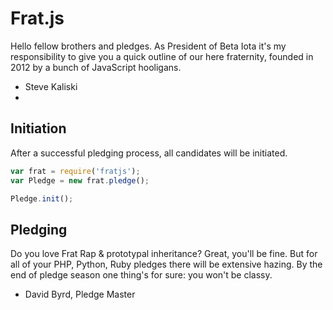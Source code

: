 # Frat.js #

Hello fellow brothers and pledges. As President of Beta Iota it's my responsibility to give you a quick outline of our here fraternity, founded in 2012 by a bunch of JavaScript hooligans.
- Steve Kaliski
- 
## Initiation ##
After a successful pledging process, all candidates will be initiated.
```javascript
var frat = require('fratjs');
var Pledge = new frat.pledge();

Pledge.init();
```

## Pledging ##
Do you love Frat Rap & prototypal inheritance? Great, you'll be fine. But for all of your PHP, Python, Ruby pledges there will be extensive hazing. By the end of pledge season one thing's for sure: you won't be classy.
- David Byrd, Pledge Master